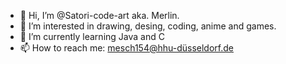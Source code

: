 - 👋 Hi, I’m @Satori-code-art aka. Merlin.
- 👀 I’m interested in drawing, desing, coding, anime and games.
- 🌱 I’m currently learning Java and C
- 📫 How to reach me: mesch154@hhu-düsseldorf.de

<!---
Satori-code-art/Satori-code-art is a ✨ special ✨ repository because its `README.md` (this file) appears on your GitHub profile.
You can click the Preview link to take a look at your changes.
--->

